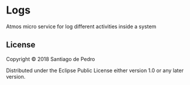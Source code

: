 # Logs


Atmos micro service for log different activities inside a system


## License

Copyright © 2018 Santiago de Pedro

Distributed under the Eclipse Public License either version 1.0 or any later version.
